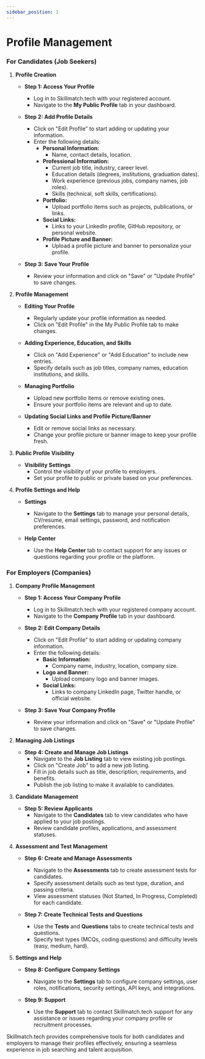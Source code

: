 ```yaml
---
sidebar_position: 1
---
```


# Profile Management

### For Candidates (Job Seekers)

1. **Profile Creation**

   - **Step 1: Access Your Profile**
     - Log in to Skillmatch.tech with your registered account.
     - Navigate to the **My Public Profile** tab in your dashboard.

   - **Step 2: Add Profile Details**
     - Click on "Edit Profile" to start adding or updating your information.
     - Enter the following details:
       - **Personal Information:**
         - Name, contact details, location.
       - **Professional Information:**
         - Current job title, industry, career level.
         - Education details (degrees, institutions, graduation dates).
         - Work experience (previous jobs, company names, job roles).
         - Skills (technical, soft skills, certifications).
       - **Portfolio:**
         - Upload portfolio items such as projects, publications, or links.
       - **Social Links:**
         - Links to your LinkedIn profile, GitHub repository, or personal website.
       - **Profile Picture and Banner:**
         - Upload a profile picture and banner to personalize your profile.

   - **Step 3: Save Your Profile**
     - Review your information and click on "Save" or "Update Profile" to save changes.

2. **Profile Management**

   - **Editing Your Profile**
     - Regularly update your profile information as needed.
     - Click on "Edit Profile" in the My Public Profile tab to make changes.

   - **Adding Experience, Education, and Skills**
     - Click on "Add Experience" or "Add Education" to include new entries.
     - Specify details such as job titles, company names, education institutions, and skills.

   - **Managing Portfolio**
     - Upload new portfolio items or remove existing ones.
     - Ensure your portfolio items are relevant and up to date.

   - **Updating Social Links and Profile Picture/Banner**
     - Edit or remove social links as necessary.
     - Change your profile picture or banner image to keep your profile fresh.

3. **Public Profile Visibility**

   - **Visibility Settings**
     - Control the visibility of your profile to employers.
     - Set your profile to public or private based on your preferences.

4. **Profile Settings and Help**

   - **Settings**
     - Navigate to the **Settings** tab to manage your personal details, CV/resume, email settings, password, and notification preferences.

   - **Help Center**
     - Use the **Help Center** tab to contact support for any issues or questions regarding your profile or the platform.

### For Employers (Companies)

1. **Company Profile Management**

   - **Step 1: Access Your Company Profile**
     - Log in to Skillmatch.tech with your registered company account.
     - Navigate to the **Company Profile** tab in your dashboard.

   - **Step 2: Edit Company Details**
     - Click on "Edit Profile" to start adding or updating company information.
     - Enter the following details:
       - **Basic Information:**
         - Company name, industry, location, company size.
       - **Logo and Banner:**
         - Upload company logo and banner images.
       - **Social Links:**
         - Links to company LinkedIn page, Twitter handle, or official website.

   - **Step 3: Save Your Company Profile**
     - Review your information and click on "Save" or "Update Profile" to save changes.

2. **Managing Job Listings**

   - **Step 4: Create and Manage Job Listings**
     - Navigate to the **Job Listing** tab to view existing job postings.
     - Click on "Create Job" to add a new job listing.
     - Fill in job details such as title, description, requirements, and benefits.
     - Publish the job listing to make it available to candidates.

3. **Candidate Management**

   - **Step 5: Review Applicants**
     - Navigate to the **Candidates** tab to view candidates who have applied to your job postings.
     - Review candidate profiles, applications, and assessment statuses.

4. **Assessment and Test Management**

   - **Step 6: Create and Manage Assessments**
     - Navigate to the **Assessments** tab to create assessment tests for candidates.
     - Specify assessment details such as test type, duration, and passing criteria.
     - View assessment statuses (Not Started, In Progress, Completed) for each candidate.

   - **Step 7: Create Technical Tests and Questions**
     - Use the **Tests** and **Questions** tabs to create technical tests and questions.
     - Specify test types (MCQs, coding questions) and difficulty levels (easy, medium, hard).

5. **Settings and Help**

   - **Step 8: Configure Company Settings**
     - Navigate to the **Settings** tab to configure company settings, user roles, notifications, security settings, API keys, and integrations.

   - **Step 9: Support**
     - Use the **Support** tab to contact Skillmatch.tech support for any assistance or issues regarding your company profile or recruitment processes.

Skillmatch.tech provides comprehensive tools for both candidates and employers to manage their profiles effectively, ensuring a seamless experience in job searching and talent acquisition.
